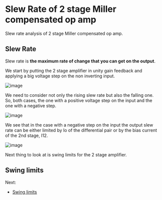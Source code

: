 # Slew Rate of 2 stage Miller compensated op amp

Slew rate analysis of 2 stage Miller compensated op amp.

## Slew Rate

Slew rate is **the maximum rate of change that you can get on the output**.

We start by putting the 2 stage amplifier in unity gain feedback and applying a big voltage step on the non inverting input.

![image](https://user-images.githubusercontent.com/95447782/169825025-050f5991-5732-430a-a686-b81a7ebd0465.png)


We need to consider not only the rising slew rate but also the falling one. So, both cases, the one with a positive voltage step on the input and the one with a negative step.

![image](https://user-images.githubusercontent.com/95447782/169825043-b7c2ba7a-8d6c-4c28-81c4-376dff9b3f90.png)


We see that in the case with a negative step on the input the output slew rate can be either limited by Io of the differential pair or by the bias current of the 2nd stage, I12.

![image](https://user-images.githubusercontent.com/95447782/169825057-31870b77-3a5b-45b7-a3b0-69dea4d08a17.png)


Next thing to look at is swing limits for the 2 stage amplifier.

## Swing limits

Next:
* [Swing limits](/Swing_analysis.md)

